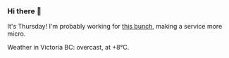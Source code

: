 ### Hi there :wave:

It's Thursday! I'm probably working for [this bunch](https://github.com/kohofinancial), making a service more micro.

Weather in Victoria BC: overcast, at +8°C.
